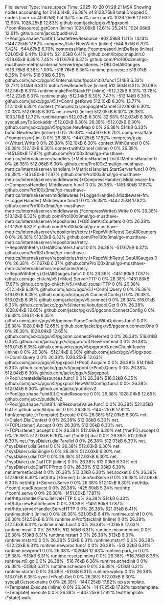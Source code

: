 File: server
Type: inuse_space
Time: 2025-10-20 01:28:21 MSK
Showing nodes accounting for 2143.14kB, 26.38% of 8123.75kB total
Dropped 5 nodes (cum <= 40.62kB)
      flat  flat%   sum%        cum   cum%
 1026.25kB 12.63% 12.63%  1026.25kB 12.63%  github.com/jackc/pgx/v5/pgxpool.(*connResource).getConn (inline)
 1024.06kB 12.61% 25.24%  1024.06kB 12.61%  github.com/jackc/puddle/v2.(*Pool[go.shape.*uint8]).createNewResource
 -902.59kB 11.11% 14.13% -1447.25kB 17.82%  compress/flate.NewWriter (inline)
 -544.67kB  6.70%  7.42%  -544.67kB  6.70%  compress/flate.(*compressor).initDeflate (inline)
  521.05kB  6.41% 13.84%   521.05kB  6.41%  github.com/lib/pq.map.init.0
 -518.65kB  6.38%  7.45%  -517.67kB  6.37%  github.com/Pro100x3mal/go-musthave-metrics/internal/server/repositories.(*DB).GetAllGauges
 -516.76kB  6.36%  1.09%  -516.76kB  6.36%  runtime.procresize
  516.01kB  6.35%  7.44%   516.01kB  6.35%  github.com/jackc/pgx/v5/internal/iobufpool.init.0.func1
     514kB  6.33% 13.77%      514kB  6.33%  bufio.NewReaderSize (inline)
  512.56kB  6.31% 20.08%   512.56kB  6.31%  runtime.makeProfStackFP (inline)
 -512.22kB  6.31% 13.78%  -512.22kB  6.31%  runtime.malg
 -512.14kB  6.30%  7.47%  -512.14kB  6.30%  github.com/jackc/pgx/v5.(*Conn).getRows
  512.10kB  6.30% 13.77%   512.10kB  6.30%  context.(*cancelCtx).propagateCancel
  512.06kB  6.30% 20.08%   512.06kB  6.30%  net.newFD (inline)
  512.05kB  6.30% 26.38%  1033.11kB 12.72%  runtime.main
  512.03kB  6.30% 32.68%   512.03kB  6.30%  syscall.anyToSockaddr
 -512.02kB  6.30% 26.38%  -512.02kB  6.30%  github.com/jackc/pgx/v5/pgtype.NewMap
         0     0% 26.38%      514kB  6.33%  bufio.NewReader (inline)
         0     0% 26.38%  -544.67kB  6.70%  compress/flate.(*compressor).init
         0     0% 26.38% -1447.25kB 17.82%  compress/gzip.(*Writer).Write
         0     0% 26.38%   512.10kB  6.30%  context.WithCancel
         0     0% 26.38%   512.10kB  6.30%  context.withCancel (inline)
         0     0% 26.38% -1451.80kB 17.87%  github.com/Pro100x3mal/go-musthave-metrics/internal/server/handlers.(*MetricsHandler).ListAllMetricsHandler
         0     0% 26.38%   512.06kB  6.30%  github.com/Pro100x3mal/go-musthave-metrics/internal/server/handlers.(*MetricsHandler).StartServer.func1
         0     0% 26.38% -1451.80kB 17.87%  github.com/Pro100x3mal/go-musthave-metrics/internal/server/middlewares.(*CompressHandler).Middleware-fm.(*CompressHandler).Middleware.func1
         0     0% 26.38% -1451.80kB 17.87%  github.com/Pro100x3mal/go-musthave-metrics/internal/server/middlewares.(*LoggerHandler).Middleware-fm.(*LoggerHandler).Middleware.func1
         0     0% 26.38% -1447.25kB 17.82%  github.com/Pro100x3mal/go-musthave-metrics/internal/server/middlewares.(*compressWriter).Write
         0     0% 26.38%   513.12kB  6.32%  github.com/Pro100x3mal/go-musthave-metrics/internal/server/repositories.(*DB).GetAllCounters
         0     0% 26.38%   513.12kB  6.32%  github.com/Pro100x3mal/go-musthave-metrics/internal/server/repositories/retry.(*RepoWithRetry).GetAllCounters
         0     0% 26.38%   513.12kB  6.32%  github.com/Pro100x3mal/go-musthave-metrics/internal/server/repositories/retry.(*RepoWithRetry).GetAllCounters.func1
         0     0% 26.38%  -517.67kB  6.37%  github.com/Pro100x3mal/go-musthave-metrics/internal/server/repositories/retry.(*RepoWithRetry).GetAllGauges
         0     0% 26.38%  -517.67kB  6.37%  github.com/Pro100x3mal/go-musthave-metrics/internal/server/repositories/retry.(*RepoWithRetry).GetAllGauges.func1
         0     0% 26.38% -1451.80kB 17.87%  github.com/go-chi/chi/v5.(*Mux).ServeHTTP
         0     0% 26.38% -1451.80kB 17.87%  github.com/go-chi/chi/v5.(*Mux).routeHTTP
         0     0% 26.38%  -512.14kB  6.30%  github.com/jackc/pgx/v5.(*Conn).Query
         0     0% 26.38%   516.02kB  6.35%  github.com/jackc/pgx/v5.ConnectConfig
         0     0% 26.38%   516.02kB  6.35%  github.com/jackc/pgx/v5.connect
         0     0% 26.38%   516.01kB  6.35%  github.com/jackc/pgx/v5/internal/iobufpool.Get
         0     0% 26.38%  1028.04kB 12.65%  github.com/jackc/pgx/v5/pgconn.ConnectConfig
         0     0% 26.38%   516.01kB  6.35%  github.com/jackc/pgx/v5/pgconn.ParseConfigWithOptions.func1
         0     0% 26.38%  1028.04kB 12.65%  github.com/jackc/pgx/v5/pgconn.connectOne
         0     0% 26.38%  1028.04kB 12.65%  github.com/jackc/pgx/v5/pgconn.connectPreferred
         0     0% 26.38%   516.01kB  6.35%  github.com/jackc/pgx/v5/pgproto3.NewFrontend
         0     0% 26.38%   516.01kB  6.35%  github.com/jackc/pgx/v5/pgproto3.newChunkReader (inline)
         0     0% 26.38%  -512.14kB  6.30%  github.com/jackc/pgx/v5/pgxpool.(*Conn).Query
         0     0% 26.38%  1026.25kB 12.63%  github.com/jackc/pgx/v5/pgxpool.(*Pool).Acquire
         0     0% 26.38%   514.11kB  6.33%  github.com/jackc/pgx/v5/pgxpool.(*Pool).Query
         0     0% 26.38%   512.04kB  6.30%  github.com/jackc/pgx/v5/pgxpool.(*Pool).createIdleResources.func1
         0     0% 26.38%   516.02kB  6.35%  github.com/jackc/pgx/v5/pgxpool.NewWithConfig.func1
         0     0% 26.38%   512.04kB  6.30%  github.com/jackc/puddle/v2.(*Pool[go.shape.*uint8]).CreateResource
         0     0% 26.38%  1028.04kB 12.65%  github.com/jackc/puddle/v2.(*Pool[go.shape.*uint8]).initResourceValue.func1
         0     0% 26.38%   521.05kB  6.41%  github.com/lib/pq.init
         0     0% 26.38% -1447.25kB 17.82%  html/template.(*Template).Execute
         0     0% 26.38%   512.03kB  6.30%  net.(*Dialer).DialContext
         0     0% 26.38%   512.06kB  6.30%  net.(*TCPListener).Accept
         0     0% 26.38%   512.06kB  6.30%  net.(*TCPListener).accept
         0     0% 26.38%   512.06kB  6.30%  net.(*netFD).accept
         0     0% 26.38%   512.03kB  6.30%  net.(*netFD).dial
         0     0% 26.38%   512.03kB  6.30%  net.(*sysDialer).dialParallel
         0     0% 26.38%   512.03kB  6.30%  net.(*sysDialer).dialSerial
         0     0% 26.38%   512.03kB  6.30%  net.(*sysDialer).dialSingle
         0     0% 26.38%   512.03kB  6.30%  net.(*sysDialer).dialTCP
         0     0% 26.38%   512.03kB  6.30%  net.(*sysDialer).doDialTCP (inline)
         0     0% 26.38%   512.03kB  6.30%  net.(*sysDialer).doDialTCPProto
         0     0% 26.38%   512.03kB  6.30%  net.internetSocket
         0     0% 26.38%   512.03kB  6.30%  net.socket
         0     0% 26.38%   512.06kB  6.30%  net/http.(*Server).ListenAndServe
         0     0% 26.38%   512.06kB  6.30%  net/http.(*Server).Serve
         0     0% 26.38%   512.10kB  6.30%  net/http.(*conn).readRequest
         0     0% 26.38%  -425.69kB  5.24%  net/http.(*conn).serve
         0     0% 26.38% -1451.80kB 17.87%  net/http.HandlerFunc.ServeHTTP
         0     0% 26.38%      514kB  6.33%  net/http.newBufioReader
         0     0% 26.38% -1451.80kB 17.87%  net/http.serverHandler.ServeHTTP
         0     0% 26.38%   521.05kB  6.41%  runtime.doInit (inline)
         0     0% 26.38%   521.05kB  6.41%  runtime.doInit1
         0     0% 26.38%   512.56kB  6.31%  runtime.mProfStackInit (inline)
         0     0% 26.38%   512.56kB  6.31%  runtime.main.func1
         0     0% 26.38%    -1026kB 12.63%  runtime.mcall
         0     0% 26.38%   512.56kB  6.31%  runtime.mcommoninit
         0     0% 26.38%      513kB  6.31%  runtime.mstart
         0     0% 26.38%      513kB  6.31%  runtime.mstart0
         0     0% 26.38%      513kB  6.31%  runtime.mstart1
         0     0% 26.38%  -512.22kB  6.31%  runtime.newproc.func1
         0     0% 26.38%  -512.22kB  6.31%  runtime.newproc1
         0     0% 26.38%    -1026kB 12.63%  runtime.park_m
         0     0% 26.38%     -513kB  6.31%  runtime.resetspinning
         0     0% 26.38%  -516.76kB  6.36%  runtime.rt0_go
         0     0% 26.38%  -516.76kB  6.36%  runtime.schedinit
         0     0% 26.38%     -513kB  6.31%  runtime.schedule
         0     0% 26.38%     -513kB  6.31%  runtime.startm
         0     0% 26.38%     -513kB  6.31%  runtime.wakep
         0     0% 26.38%   516.01kB  6.35%  sync.(*Pool).Get
         0     0% 26.38%   512.03kB  6.30%  syscall.Getsockname
         0     0% 26.38% -1447.25kB 17.82%  text/template.(*Template).Execute (inline)
         0     0% 26.38% -1447.25kB 17.82%  text/template.(*Template).execute
         0     0% 26.38% -1447.25kB 17.82%  text/template.(*state).walk
